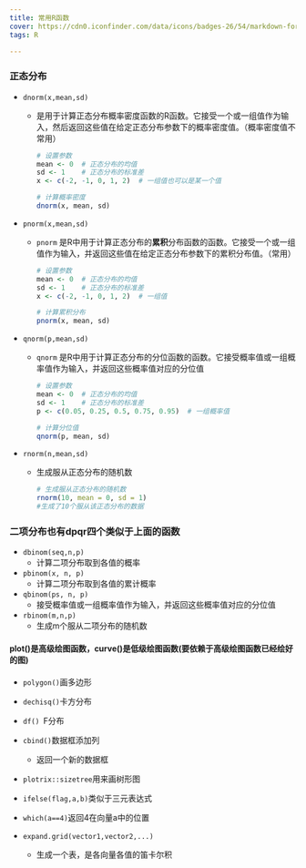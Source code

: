 ```yaml
---
title: 常用R函数
cover: https://cdn0.iconfinder.com/data/icons/badges-26/54/markdown-format-mark-down-arrow-sign-badge-1024.png
tags: R

---
```


### 正态分布

- `dnorm(x,mean,sd)`

  - 是用于计算正态分布概率密度函数的R函数。它接受一个或一组值作为输入，然后返回这些值在给定正态分布参数下的概率密度值。（概率密度值不常用）

    ```R
    # 设置参数
    mean <- 0  # 正态分布的均值
    sd <- 1    # 正态分布的标准差
    x <- c(-2, -1, 0, 1, 2)  # 一组值也可以是某一个值
    
    # 计算概率密度
    dnorm(x, mean, sd)
    ```

- `pnorm(x,mean,sd)`

  - `pnorm` 是R中用于计算正态分布的**累积**分布函数的函数。它接受一个或一组值作为输入，并返回这些值在给定正态分布参数下的累积分布值。（常用）

    ```R
    # 设置参数
    mean <- 0  # 正态分布的均值
    sd <- 1    # 正态分布的标准差
    x <- c(-2, -1, 0, 1, 2)  # 一组值
    
    # 计算累积分布
    pnorm(x, mean, sd)
    ```

- `qnorm(p,mean,sd)`

  - `qnorm` 是R中用于计算正态分布的分位函数的函数。它接受概率值或一组概率值作为输入，并返回这些概率值对应的分位值

    ```R
    # 设置参数
    mean <- 0  # 正态分布的均值
    sd <- 1    # 正态分布的标准差
    p <- c(0.05, 0.25, 0.5, 0.75, 0.95)  # 一组概率值
    
    # 计算分位值
    qnorm(p, mean, sd)
    ```

- `rnorm(n,mean,sd)`

  - 生成服从正态分布的随机数

    ```R
    # 生成服从正态分布的随机数
    rnorm(10, mean = 0, sd = 1)
    #生成了10个服从该正态分布的数据
    ```

### 二项分布也有dpqr四个类似于上面的函数

- `dbinom(seq,n,p)`
  - 计算二项分布取到各值的概率
- `pbinom(x, n, p)`
  - 计算二项分布取到各值的累计概率
- `qbinom(ps, n, p)`
  - 接受概率值或一组概率值作为输入，并返回这些概率值对应的分位值
- `rbinom(m,n,p)`
  - 生成m个服从二项分布的随机数



#### plot()是高级绘图函数，curve()是低级绘图函数(要依赖于高级绘图函数已经绘好的图)


- `polygon()`画多边形 
- `dechisq()`卡方分布
- `df() `F分布
- `cbind()`数据框添加列
  - 返回一个新的数据框
- `plotrix::sizetree`用来画树形图


- `ifelse(flag,a,b)`类似于三元表达式
- `which(a==4)`返回4在向量a中的位置

- `expand.grid(vector1,vector2,...)`
  - 生成一个表，是各向量各值的笛卡尔积